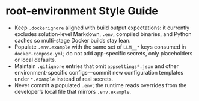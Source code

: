 # root-environment Style Guide

- Keep `.dockerignore` aligned with build output expectations: it currently excludes solution-level Markdown, `.env`, compiled binaries, and Python caches so multi-stage Docker builds stay lean.
- Populate `.env.example` with the same set of `LLM__*` keys consumed in `docker-compose.yml`; do not add app-specific secrets, only placeholders or local defaults.
- Maintain `.gitignore` entries that omit `appsettings*.json` and other environment-specific configs—commit new configuration templates under `*.example` instead of real secrets.
- Never commit a populated `.env`; the runtime reads overrides from the developer’s local file that mirrors `.env.example`.
